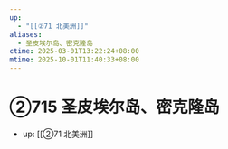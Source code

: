 ```yaml
---
up:
  - "[[②71 北美洲]]"
aliases:
  - 圣皮埃尔岛、密克隆岛
ctime: 2025-03-01T13:22:24+08:00
mtime: 2025-10-01T11:40:33+08:00
---
```


# ②715 圣皮埃尔岛、密克隆岛

- up: [[②71 北美洲]]
